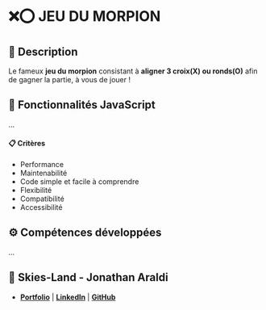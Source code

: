 # ❌⭕ JEU DU MORPION

## 📖 Description
Le fameux **jeu du morpion** consistant à **aligner 3 croix(X) ou ronds(O)** afin de gagner la partie, à vous de jouer !

## 🔧 Fonctionnalités JavaScript
...

#### 📋 Critères
- Performance
- Maintenabilité
- Code simple et facile à comprendre
- Flexibilité
- Compatibilité
- Accessibilité

## ⚙️ Compétences développées
...


## 👤 Skies-Land - Jonathan Araldi
- **[Portfolio](https://portfolio-jonathan-araldi.netlify.app/)** | **[LinkedIn](https://www.linkedin.com/in/jonathan-araldi/)** | **[GitHub](https://github.com/Skies-Land)**